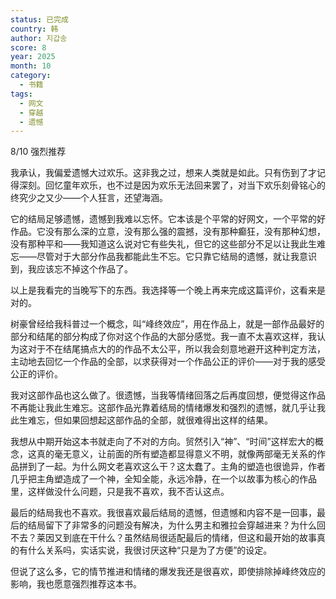 ```yaml
---
status: 已完成
country: 韩
author: 지갑송
score: 8
year: 2025
month: 10
category:
  - 书籍
tags:
  - 网文
  - 穿越
  - 遗憾
---
```

8/10 强烈推荐

我承认，我偏爱遗憾大过欢乐。这非我之过，想来人类就是如此。只有伤到了才记得深刻。回忆童年欢乐，也不过是因为欢乐无法回来罢了，对当下欢乐刻骨铭心的终究少之又少——个人狂言，还望海涵。  

它的结局足够遗憾，遗憾到我难以忘怀。它本该是个平常的好网文，一个平常的好作品。它没有那么深的立意，没有那么强的震撼，没有那种癫狂，没有那种幻想，没有那种平和——我知道这么说对它有些失礼，但它的这些部分不足以让我此生难忘——尽管对于大部分作品我都能此生不忘。它只靠它结局的遗憾，就让我意识到，我应该忘不掉这个作品了。

以上是我看完的当晚写下的东西。我选择等一个晚上再来完成这篇评价，这看来是对的。

树豪曾经给我科普过一个概念，叫“峰终效应”，用在作品上，就是一部作品最好的部分和结尾的部分构成了你对这个作品的大部分感觉。我一直不太喜欢这样，我认为这对于不在结尾搞点大的的作品不太公平，所以我会刻意地避开这种判定方法，主动地去回忆一个作品的全部，以求获得对一个作品公正的评价——对于我的感受公正的评价。

我对这部作品也这么做了。很遗憾，当我等情绪回落之后再度回想，便觉得这作品不再能让我此生难忘。这部作品光靠着结局的情绪爆发和强烈的遗憾，就几乎让我此生难忘，但如果回想起这部作品的全部，就很难得出这样的结果。

我想从中期开始这本书就走向了不对的方向。贸然引入“神”、“时间”这样宏大的概念，这真的毫无意义，让前面的所有塑造都显得意义不明，就像两部毫无关系的作品拼到了一起。为什么网文老喜欢这么干？这太蠢了。主角的塑造也很诡异，作者几乎把主角塑造成了一个神，全知全能，永远冷静，在一个以故事为核心的作品里，这样做没什么问题，只是我不喜欢，我不否认这点。

最后的结局我也不喜欢。我很喜欢最后结局的遗憾，但遗憾和内容不是一回事，最后的结局留下了非常多的问题没有解决，为什么男主和雅拉会穿越进来？为什么回不去？莱因又到底在干什么？虽然结局很适配最后的情绪，但这和最开始的故事真的有什么关系吗，实话实说，我很讨厌这种“只是为了方便”的设定。

但说了这么多，它的情节推进和情绪的爆发我还是很喜欢，即使排除掉峰终效应的影响，我也愿意强烈推荐这本书。
